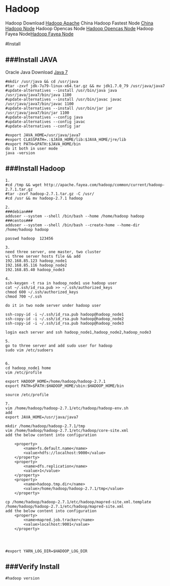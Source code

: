 Hadoop
=======
Hadoop Download [Hadoop Apache](https://hadoop.apache.org/releases.html)
China Hadoop Fastest Node [China Hadoop Node](http://mirrors.cnnic.cn/apache/hadoop/common)
Hadoop Opencas Node [Hadoop Opencas Node](http://apache.opencas.org/hadoop/common/)
Hadoop Fayea Node[Hadoop Fayea Node](http://apache.fayea.com/hadoop/common/)

#Install

###Install JAVA
------
Oracle Java Download [Java 7](http://www.oracle.com/technetwork/java/javase/downloads/jdk7-downloads-1880260.html)
```
#mkdir /usr/java && cd /usr/java
#tar -zxvf jdk-7u79-linux-x64.tar.gz && mv jdk1.7.0_79 /usr/java/java7
#update-alternatives --install /usr/bin/java java /usr/java/java7/bin/java 1100
#update-alternatives --install /usr/bin/javac javac /usr/java/java7/bin/javac 1100
#update-alternatives --install /usr/bin/jar jar /usr/java/java7/bin/jar 1100
#update-alternatives --config java 
#update-alternatives --config javac
#update-alternatives --config jar

#export JAVA_HOME=/usr/java/java7
#export CLASSPATH=.:$JAVA_HOME/lib:$JAVA_HOME/jre/lib
#export PATH=$PATH:$JAVA_HOME/bin
do it both in user mode
java -version
```

###Install Hadoop
------
```
1. 
#cd /tmp && wget http://apache.fayea.com/hadoop/common/current/hadoop-2.7.1.tar.gz
#tar -zxvf hadoop-2.7.1.tar.gz -C /usr/
#cd /usr && mv hadoop-2.7.1 hadoop

2.
###debian###
adduser --system --shell /bin/bash --home /home/hadoop hadoop
###centos###
adduser --system --shell /bin/bash --create-home --home-dir /home/hadoop hadoop

passwd hadoop  123456

3.
need three server, one master, two cluster
vi three server hosts file && add 
192.168.85.123 hadoop_node1
192.168.85.116 hadoop_node2
192.168.85.40 hadoop_node3

4.
ssh-keygen -t rsa in hadoop_node1 use hadoop user
cat ~/.ssh/id_rsa.pub >> ~/.ssh/authorized_keys
chmod 600 ~/.ssh/authorized_keys
chmod 700 ~/.ssh

do it in two node server under hadoop user

ssh-copy-id -i ~/.ssh/id_rsa.pub hadoop@hadoop_node1
ssh-copy-id -i ~/.ssh/id_rsa.pub hadoop@hadoop_node2
ssh-copy-id -i ~/.ssh/id_rsa.pub hadoop@hadoop_node3

login each server and ssh hadoop_node1,hadoop_node2,hadoop_node3

5.
go to three server and add sudo user for hadoop
sudo vim /etc/sudoers


6.
cd hadoop_node1 home
vim /etc/profile

export HADOOP_HOME=/home/hadoop/hadoop-2.7.1
export PATH=$PATH:$HADOOP_HOME/sbin:$HADOOP_HOME/bin

source /etc/profile

7.
vim /home/hadoop/hadoop-2.7.1/etc/hadoop/hadoop-env.sh    
add
export JAVA_HOME=/usr/java/java7

mkdir /home/hadoop/hadoop-2.7.1/tmp
vim /home/hadoop/hadoop-2.7.1/etc/hadoop/core-site.xml  
add the below content into configuration

    <property>
        <name>fs.default.name</name>
        <value>hdfs://localhost:9000</value> 
    </property>
    <property>
        <name>dfs.replication</name> 
        <value>1</value> 
    </property>
    <property>
        <name>hadoop.tmp.dir</name>
        <value>/home/hadoop/hadoop-2.7.1/tmp</value> 
    </property>

cp /home/hadoop/hadoop-2.7.1/etc/hadoop/mapred-site.xml.template /home/hadoop/hadoop-2.7.1/etc/hadoop/mapred-site.xml
add the below content into configuration
    <property>
        <name>mapred.job.tracker</name>  
        <value>localhost:9001</value>   
    </property>




#export YARN_LOG_DIR=$HADOOP_LOG_DIR
```

###Verify Install
------
```
#hadoop version
```
